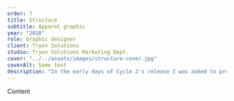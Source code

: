 ```yaml
---
order: 7
title: Structure
subtitle: Apparel graphic
year: "2018"
role: Graphic designer
client: Tryon Solutions
studio: Tryon Solutions Marketing Dept.
cover: "../../assets/images/structure-cover.jpg"
coverAlt: Some text
description: "In the early days of Cycle 2's release I was asked to provide a graphic for the demo team to wear during industry events and trade shows. Cycle was still considered a new application and we were trying to build some energy around the product's branding and concept — namely that it was a blueprint to guide your testing efforts."
---
```


Content